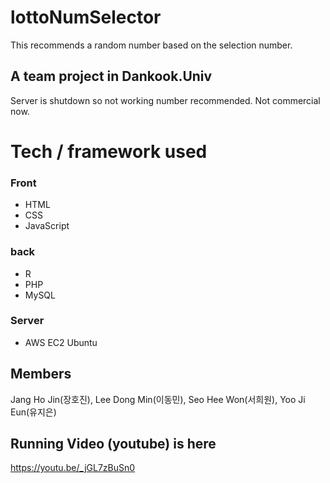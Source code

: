 # lottoNumSelector
This recommends a random number based on the selection number.

## A team project in Dankook.Univ
Server is shutdown so not working number recommended.
Not commercial now.

# Tech / framework used
### Front 
- HTML 
- CSS 
- JavaScript
### back 
- R 
- PHP 
- MySQL
### Server
- AWS EC2 Ubuntu

## Members
Jang Ho Jin(장호진), Lee Dong Min(이동민), Seo Hee Won(서희원), Yoo Ji Eun(유지은)

## Running Video (youtube) is here 
https://youtu.be/_jGL7zBuSn0
